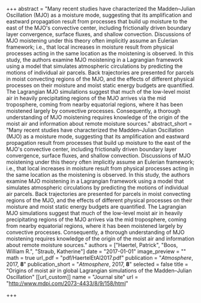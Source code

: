 +++
abstract = "Many recent studies have characterized the Madden–Julian Oscillation (MJO) as a moisture mode, suggesting that its amplification and eastward propagation result from processes that build up moisture to the east of the MJO's convective center, including frictionally driven boundary layer convergence, surface fluxes, and shallow convection. Discussions of MJO moistening under this theory often implicitly assume an Eulerian framework; i.e., that local increases in moisture result from physical processes acting in the same location as the moistening is observed. In this study, the authors examine MJO moistening in a Lagrangian framework using a model that simulates atmospheric circulations by predicting the motions of individual air parcels. Back trajectories are presented for parcels in moist convecting regions of the MJO, and the effects of different physical processes on their moisture and moist static energy budgets are quantified. The Lagrangian MJO simulations suggest that much of the low-level moist air in heavily precipitating regions of the MJO arrives via the mid troposphere, coming from nearby equatorial regions, where it has been moistened largely by convective processes. Consequently, a thorough understanding of MJO moistening requires knowledge of the origin of the moist air and information about remote moisture sources."
abstract_short = "Many recent studies have characterized the Madden–Julian Oscillation (MJO) as a moisture mode, suggesting that its amplification and eastward propagation result from processes that build up moisture to the east of the MJO's convective center, including frictionally driven boundary layer convergence, surface fluxes, and shallow convection. Discussions of MJO moistening under this theory often implicitly assume an Eulerian framework; i.e., that local increases in moisture result from physical processes acting in the same location as the moistening is observed. In this study, the authors examine MJO moistening in a Lagrangian framework using a model that simulates atmospheric circulations by predicting the motions of individual air parcels. Back trajectories are presented for parcels in moist convecting regions of the MJO, and the effects of different physical processes on their moisture and moist static energy budgets are quantified. The Lagrangian MJO simulations suggest that much of the low-level moist air in heavily precipitating regions of the MJO arrives via the mid troposphere, coming from nearby equatorial regions, where it has been moistened largely by convective processes. Consequently, a thorough understanding of MJO moistening requires knowledge of the origin of the moist air and information about remote moisture sources."
authors = ["Haertel, Patrick", "Boos, William R.", "Straub, Katherine"]
date = "2017-01-01"
image_preview = ""
math = true
url_pdf = "pdf/HaertelEtAl2017.pdf"
publication = "*Atmosphere*, 2017, **8**"
publication_short = "*Atmosphere*, 2017, **8**"
selected = false
title = "Origins of moist air in global Lagrangian simulations of the Madden–Julian Oscillation"
[[url_custom]]
   name = "Journal site"
   url = "http://www.mdpi.com/2073-4433/8/9/158/html"
  

+++
